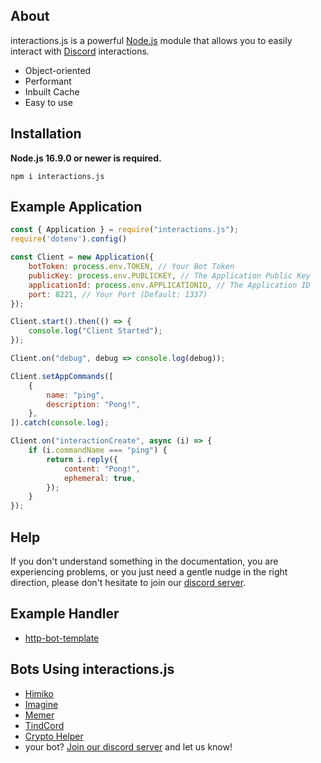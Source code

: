 ## About

interactions.js is a powerful [Node.js](https://nodejs.org) module that allows you to easily interact with [Discord](https://discord.com/developers/docs/intro) interactions.

- Object-oriented
- Performant
- Inbuilt Cache
- Easy to use

## Installation

**Node.js 16.9.0 or newer is required.**

```sh-session
npm i interactions.js
```

## Example Application

```js
const { Application } = require("interactions.js");
require('dotenv').config()

const Client = new Application({
    botToken: process.env.TOKEN, // Your Bot Token
    publicKey: process.env.PUBLICKEY, // The Application Public Key
    applicationId: process.env.APPLICATIONID, // The Application ID
    port: 8221, // Your Port (Default: 1337)
});

Client.start().then(() => {
    console.log("Client Started");
});

Client.on("debug", debug => console.log(debug));

Client.setAppCommands([
    {
        name: "ping",
        description: "Pong!",
    },
]).catch(console.log);

Client.on("interactionCreate", async (i) => {
    if (i.commandName === "ping") {
        return i.reply({
            content: "Pong!",
            ephemeral: true,
        });
    }
});
```

## Help

If you don't understand something in the documentation, you are experiencing problems, or you just need a gentle
nudge in the right direction, please don't hesitate to join our [discord server](https://discord.gg/ZVERh35).

## Example Handler
- [http-bot-template](https://github.com/mezotv/http-bot-template)

## Bots Using interactions.js
- [Himiko](https://discord.com/api/oauth2/authorize?client_id=1008142696801648711&permissions=2147797056&scope=bot%20applications.commands)
- [Imagine](https://discord.com/api/oauth2/authorize?client_id=1039996075882336336&permissions=313344&scope=applications.commands%20bot)
- [Memer](https://discord.com/api/oauth2/authorize?client_id=927598798019108894&permissions=2147863616&scope=bot%20applications.commands)
- [TindCord](https://discord.com/api/oauth2/authorize?client_id=935185892719603713&permissions=137439332416&scope=bot%20applications.commands)
- [Crypto Helper](https://discord.com/api/oauth2/authorize?client_id=747050613656911892&permissions=0&scope=applications.commands%20bot)
- your bot? [Join our discord server](https://discord.gg/ZVERh35) and let us know!
